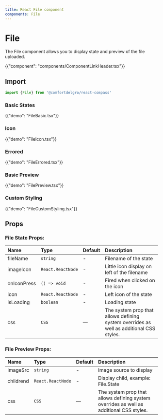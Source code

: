 ```yaml
---
title: React File component
components: File
---
```


# File

<p class="description">
The File component allows you to display state and preview of the file uploaded.</p>

{{"component": "components/ComponentLinkHeader.tsx"}}

## Import

```js
import {File} from '@comfortdelgro/react-compass'
```

### Basic States

{{"demo": "FileBasic.tsx"}}

### Icon

{{"demo": "FileIcon.tsx"}}

### Errored

{{"demo": "FileErrored.tsx"}}

### Basic Preview

{{"demo": "FilePreview.tsx"}}

### Custom Styling

{{"demo": "FileCustomStyling.tsx"}}

## Props

### File State Props:

| Name        | Type              | Default | Description                                                                             |
| :---------- | :---------------- | :------ | :-------------------------------------------------------------------------------------- |
| fileName    | `string`          | -       | Filename of the state                                                                   |
| imageIcon   | `React.ReactNode` | -       | Little icon display on left of the filename                                             |
| onIconPress | `() => void`      | -       | Fired when clicked on the icon                                                          |
| icon        | `React.ReactNode` | -       | Left icon of the state                                                                  |
| isLoading   | `boolean`         | -       | Loading state                                                                           |
| css         | `CSS`             | —       | The system prop that allows defining system overrides as well as additional CSS styles. |

### File Preview Props:

| Name      | Type              | Default | Description                                                                             |
| :-------- | :---------------- | :------ | :-------------------------------------------------------------------------------------- |
| imageSrc  | `string`          | -       | Image source to display                                                                 |
| childrend | `React.ReactNode` | -       | Display child, example: File.State                                                      |
| css       | `CSS`             | —       | The system prop that allows defining system overrides as well as additional CSS styles. |
